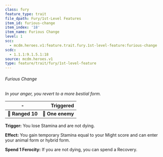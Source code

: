```yaml
---
class: fury
feature_type: trait
file_dpath: Fury/1st-Level Features
item_id: furious-change
item_index: '18'
item_name: Furious Change
level: 1
scc:
  - mcdm.heroes.v1:feature.trait.fury.1st-level-feature:furious-change
scdc:
  - 1.1.1:9.1.5.1:18
source: mcdm.heroes.v1
type: feature/trait/fury/1st-level-feature
---
```


###### Furious Change

*In your anger, you revert to a more bestial form.*

| **-**            |    **Triggered** |
| ---------------- | ---------------: |
| **📏 Ranged 10** | **🎯 One enemy** |

**Trigger:** You lose Stamina and are not dying.

**Effect:** You gain temporary Stamina equal to your Might score and can enter your animal form or hybrid form.

**Spend 1 Ferocity:** If you are not dying, you can spend a Recovery.
